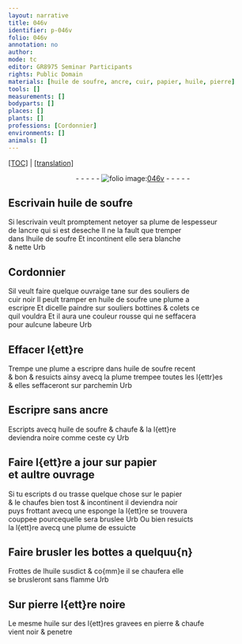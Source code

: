 ```yaml
---
layout: narrative
title: 046v
identifier: p-046v
folio: 046v
annotation: no
author:
mode: tc
editor: GR8975 Seminar Participants
rights: Public Domain
materials: [huile de soufre, ancre, cuir, papier, huile, pierre]
tools: []
measurements: []
bodyparts: []
places: []
plants: []
professions: [Cordonnier]
environments: []
animals: []
---
```


<p><a href="{{ site.baseurl }}/diplomatic/">[TOC]</a> | <a href="{{ site.baseurl }}/texts/p-046v_tl/">[translation]</a></p><div class="folio" align="center">- - - - - <a href="http://gallica.bnf.fr/ark:/12148/btv1b10500001g/f98.image" target="_blank"><img src="https://cu-mkp.github.io/2017-workshop-edition/assets/photo-icon.png" alt="folio image: " style="display:inline-block; margin-bottom:-3px;"/>046v</a> - - - - - </div>  
  

## Escrivain <span class="m">huile de soufre</span>

 
 Si lescrivain veult promptement netoyer sa plume de lespesseur<br/> de l<span class="m">ancre</span> qui si est deseche Il ne la fault que tremper<br/> dans l<span class="m">huile de soufre</span> Et incontinent elle sera blanche<br/> & nette Urb
 
 
  

## <span class="pro">Cordonnier</span>

 
 Sil veult faire quelque ouvraige tane sur des souliers de<br/> <span class="m">cuir</span> noir Il peult tramper en <span class="m">huile de soufre</span> une plume a<br/> escripre Et dicelle paindre sur souliers bottines & colets ce<br/> quil vouldra Et il aura une couleur rousse qui ne seffacera<br/> pour aulcune labeure Urb
 
 
  

## Effacer l{ett}re

 
Trempe une plume a escripre dans <span class="m">huile de soufre</span> recent<br/> & bon & resuicts ainsy avecq la plume trempee toutes les l{ettr}es<br/> & elles seffaceront sur parchemin Urb
 
 
  

## Escripre sans <span class="m">ancre</span>

 
Escripts avecq <span class="m">huile de soufre</span> & chaufe & la l{ett}re<br/> deviendra noire comme ceste cy Urb
 
 
  

## Faire l{ett}re a jour sur <span class="m">papier</span><br/> et aultre ouvrage

 
 Si tu escripts <span class="del">d</span> ou trasse quelque chose sur le <span class="m">papier</span><br/> & le chaufes bien tost & incontinent il deviendra noir<br/> puys frottant avecq une esponge la l{ett}re se trouvera<br/> couppee pourcequelle sera bruslee Urb Ou bien resuicts<br/> la l{ett}re avecq une plume <span class="del">de</span> essuicte
 
 
  

## Faire brusler les bottes a quelquu{n}

 
Frottes de l<span class="m">huile</span> susdict & co{mm}e il se chaufera elle<br/> se brusleront sans flamme Urb
 
 
  

## Sur <span class="m">pierre</span> l{ett}re noire

 
Le mesme <span class="m">huile</span> sur des l{ett}res gravees en <span class="m">pierre</span> & chaufe<br/> vient noir & penetre
 
